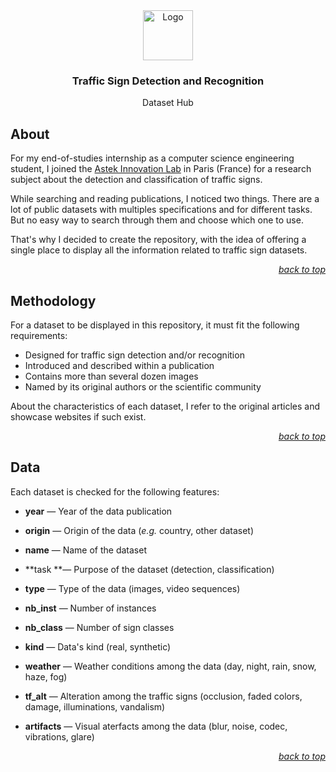 <div align="center">
    <a href="https://github.com/Eccsx/TSDR-Dataset-Hub">
        <img src="https://upload.wikimedia.org/wikipedia/commons/thumb/9/9d/France_road_sign_A2b.svg/2326px-France_road_sign_A2b.svg.png" alt="Logo" height="80">
    </a>
    <h3 align="center">Traffic Sign Detection and Recognition</h3>
    <p align="center">
        Dataset Hub
    </p>
</div>


<!-- ABOUT THE PROJECT -->

## About

For my end-of-studies internship as a computer science engineering student, I joined the [Astek Innovation Lab](https://astekgroup.fr/innovation/) in Paris (France) for a research subject about the detection and classification of traffic signs.

While searching and reading publications, I noticed two things. There are a lot of public datasets with multiples specifications and for different tasks. But no easy way to search through them and choose which one to use.

That's why I decided to create the repository, with the idea of offering a single place to display all the information related to traffic sign datasets.

<p align="right"><a href="#top"><i>back to top</i></a></p>

<!-- METHODOLOGY -->

## Methodology

For a dataset to be displayed in this repository, it must fit the following requirements:

- Designed for traffic sign detection and/or recognition
- Introduced and described within a publication
- Contains more than several dozen images
- Named by its original authors or the scientific community

About the characteristics of each dataset, I refer to the original articles and showcase websites if such exist.

<p align="right"><a href="#top"><i>back to top</i></a></p>

<!-- DATA -->

## Data

Each dataset is checked for the following features:

- **year** — Year of the data publication

- **origin** — Origin of the data (*e.g.* country, other dataset)
- **name** — Name of the dataset
- **task **— Purpose of the dataset (detection, classification)
- **type** — Type of the data (images, video sequences)
- **nb_inst** — Number of instances
- **nb_class** — Number of sign classes
- **kind** — Data's kind (real, synthetic)
- **weather** — Weather conditions among the data (day, night, rain, snow, haze, fog)
- **tf_alt** — Alteration among the traffic signs (occlusion, faded colors, damage, illuminations, vandalism)
- **artifacts** — Visual aterfacts among the data (blur, noise, codec, vibrations, glare)

<p align="right"><a href="#top"><i>back to top</i></a></p>
